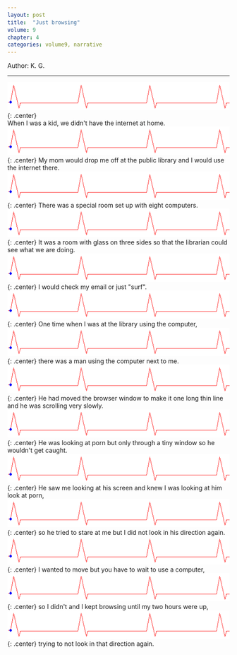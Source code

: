 ```yaml
---
layout: post
title:  "Just browsing"
volume: 9
chapter: 4
categories: volume9, narrative
---
```


Author: K. G.

<hr/>

![note](/assets/img/lightning-banner.gif){: .center}  
When I was a kid, we didn't have the internet at home. 
![note](/assets/img/lightning-banner.gif){: .center} 
My mom would drop me off at the public library and I would use the internet there. 
![note](/assets/img/lightning-banner.gif){: .center} 
There was a special room set up with eight computers. 
![note](/assets/img/lightning-banner.gif){: .center} 
It was a room with glass on three sides so that the librarian could see what we are doing. 
![note](/assets/img/lightning-banner.gif){: .center} 
I would check my email or just "surf". 
![note](/assets/img/lightning-banner.gif){: .center} 
One time when I was at the library using the computer, 
![note](/assets/img/lightning-banner.gif){: .center} 
there was a man using the computer next to me. 
![note](/assets/img/lightning-banner.gif){: .center} 
He had moved the browser window to make it one long thin line and he was scrolling very slowly. 
![note](/assets/img/lightning-banner.gif){: .center} 
He was looking at porn but only through a tiny window so he wouldn't get caught. 
![note](/assets/img/lightning-banner.gif){: .center} 
He saw me looking at his screen and knew I was looking at him look at porn, 
![note](/assets/img/lightning-banner.gif){: .center} 
so he tried to stare at me but I did not look in his direction again. 
![note](/assets/img/lightning-banner.gif){: .center} 
I wanted to move but you have to wait to use a computer, 
![note](/assets/img/lightning-banner.gif){: .center} 
so I didn't and I kept browsing until my two hours were up, 
![note](/assets/img/lightning-banner.gif){: .center} 
trying to not look in that direction again.


<style type="text/css">
	.post img { margin-bottom: -2em; }
</style>